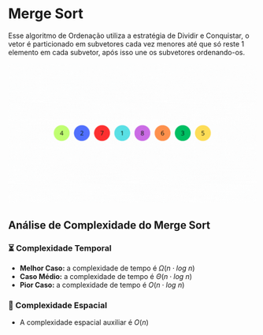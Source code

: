 # Merge Sort

Esse algoritmo de Ordenação utiliza a estratégia de Dividir e Conquistar, o vetor é particionado em subvetores cada vez menores até que só reste 1 elemento em cada subvetor, após isso une os subvetores ordenando-os.

![](https://github.com/sc-math/Sort-Algorithms/blob/main/Merge%20Sort/merge_sort_example.gif)

## Análise de Complexidade do Merge Sort 

### ⏳ Complexidade Temporal
- **Melhor Caso:** a complexidade de tempo é $Ω(n \cdot log\ n)$
- **Caso Médio:** a complexidade de tempo é $Θ(n \cdot log\ n)$ 
- **Pior Caso:** a complexidade de tempo é $O(n \cdot log\ n)$

### 💽 Complexidade Espacial

- A complexidade espacial auxiliar é $O(n)$
